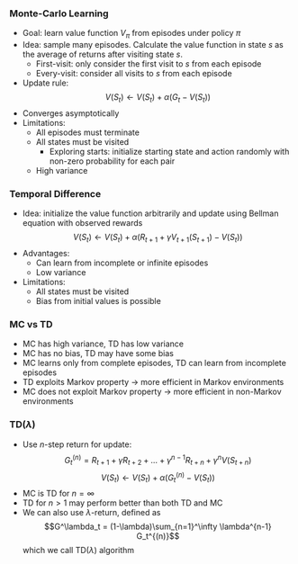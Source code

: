
### Monte-Carlo Learning

- Goal: learn value function $V_\pi$ from episodes under policy $\pi$
- Idea: sample many episodes. Calculate the value function in state $s$ as the average of returns after visiting state $s$.
	- First-visit: only consider the first visit to $s$ from each episode
	- Every-visit: consider all visits to $s$ from each episode
- Update rule: $$V(S_t) \leftarrow V(S_t) + \alpha (G_t - V(S_t))$$
- Converges asymptotically
- Limitations:
	- All episodes must terminate
	- All states must be visited
		- Exploring starts: initialize starting state and action randomly with non-zero probability for each pair
	- High variance

### Temporal Difference

- Idea: initialize the value function arbitrarily and update using Bellman equation with observed rewards $$V(S_t) \leftarrow V(S_t) + \alpha (R_{t+1} + \gamma V_{t+1}(S_{t+1}) - V(S_t))$$
- Advantages: 
	- Can learn from incomplete or infinite episodes
	- Low variance
- Limitations:
	- All states must be visited
	- Bias from initial values is possible

### MC vs TD

- MC has high variance, TD has low variance
- MC has no bias, TD may have some bias
- MC learns only from complete episodes, TD can learn from incomplete episodes
- TD exploits Markov property → more efficient in Markov environments
- MC does not exploit Markov property → more efficient in non-Markov environments

### TD($\lambda$)

- Use $n$-step return for update: $$G^{(n)}_t = R_{t+1} + \gamma R_{t+2} + \dots + \gamma^{n-1} R_{t+n} + \gamma^n V(S_{t+n})$$$$V(S_t) \leftarrow V(S_t) + \alpha (G^{(n)}_{t} - V(S_t))$$
- MC is TD for $n = \infty$
- TD for $n > 1$ may perform better than both TD and MC
- We can also use $\lambda$-return, defined as $$G^\lambda_t = (1-\lambda)\sum_{n=1}^\infty \lambda^{n-1} G_t^{(n)}$$which we call TD($\lambda$) algorithm